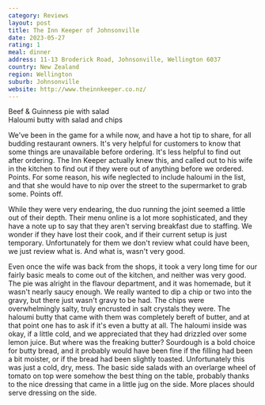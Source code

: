 ```yaml
---
category: Reviews
layout: post
title: The Inn Keeper of Johnsonville
date: 2023-05-27
rating: 1
meal: dinner
address: 11-13 Broderick Road, Johnsonville, Wellington 6037
country: New Zealand
region: Wellington
suburb: Johnsonville
website: http://www.theinnkeeper.co.nz/
---
```

Beef & Guinness pie with salad  
Haloumi butty with salad and chips  

We've been in the game for a while now, and have a hot tip to share, for all budding restaurant owners. It's very helpful for customers to know that some things are unavailable before ordering. It's less helpful to find out after ordering. The Inn Keeper actually knew this, and called out to his wife in the kitchen to find out if they were out of anything before we ordered. Points. For some reason, his wife neglected to include haloumi in the list, and that she would have to nip over the street to the supermarket to grab some. Points off. 

While they were very endearing, the duo running the joint seemed a little out of their depth. Their menu online is a lot more sophisticated, and they have a note up to say that they aren't serving breakfast due to staffing. We wonder if they have lost their cook, and if their current setup is just temporary. Unfortunately for them we don't review what could have been, we just review what is. And what is, wasn't very good. 

Even once the wife was back from the shops, it took a very long time for our fairly basic meals to come out of the kitchen, and neither was very good. The pie was alright in the flavour department, and it was homemade, but it wasn't nearly saucy enough. We really wanted to dip a chip or two into the gravy, but there just wasn't gravy to be had. The chips were overwhelmingly salty, truly encrusted in salt crystals they were. The haloumi butty that came with them was completely bereft of butter, and at that point one has to ask if it's even a butty at all. The haloumi inside was okay, if a little cold, and we appreciated that they had drizzled over some lemon juice. But where was the freaking butter? Sourdough is a bold choice for butty bread, and it probably would have been fine if the filling had been a bit moister, or if the bread had been slightly toasted. Unfortunately this was just a cold, dry, mess. The basic side salads with an overlarge wheel of tomato on top were somehow the best thing on the table, probably thanks to the nice dressing that came in a little jug on the side. More places should serve dressing on the side. 
